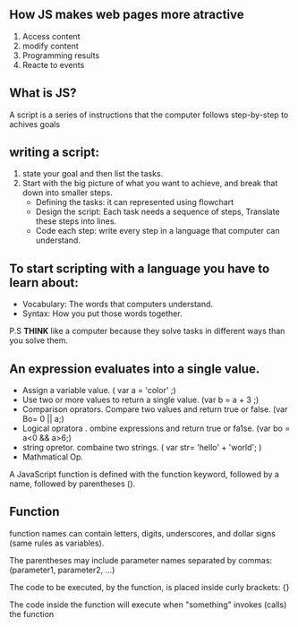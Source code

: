 ## How JS makes web pages more atractive
1. Access content
2. modify content
3. Programming results
4. Reacte to events

## What is JS?
A script is a series of instructions that the computer follows step-by-step to achives goals

## writing a script:
1. state your goal and then list the
tasks.
2. Start with the big picture of what
you want to achieve, and break
that down into smaller steps.
   - Defining the tasks: it can represented using flowchart 
   - Design the script: Each task needs a sequence of steps, Translate these steps into lines.
   - Code each step: write every step in a language that computer can understand.

## To start scripting with a language you have to learn about:

- Vocabulary: The words that computers
understand.
- Syntax: How you put those words together.

P.S **THINK** like a computer because they solve tasks in different ways than you solve them.

 ## **An expression** evaluates into a single value.
  - Assign a variable value.  ( var a = 'color' ;)
  - Use two or more values to return a single value. (var b = a + 3 ;)
  - Comparison oprators. Compare two values and return true or false. (var Bo= 0 || a;)
  - Logical opratora . ombine expressions and return true or fa1se. (var bo = a<0 && a>6;)
  - string opretor. combaine two strings. ( var str= 'hello' + 'world'; )
  - Mathmatical Op.

  A JavaScript function is defined with the function keyword, followed by a name, followed by parentheses ().

## Function 
function names can contain letters, digits, underscores, and dollar signs (same rules as variables).

The parentheses may include parameter names separated by commas:
(parameter1, parameter2, ...)

The code to be executed, by the function, is placed inside curly brackets: {}

The code inside the function will execute when "something" invokes (calls) the function